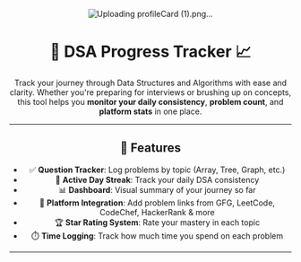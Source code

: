 <div align="center">

![Uploading profileCard (1).png…]()


# 🧠 DSA Progress Tracker 📈

Track your journey through Data Structures and Algorithms with ease and clarity. Whether you're preparing for interviews or brushing up on concepts, this tool helps you **monitor your daily consistency**, **problem count**, and **platform stats** in one place.

---

## 🚀 Features

- ✅ **Question Tracker**: Log problems by topic (Array, Tree, Graph, etc.)
- 📆 **Active Day Streak**: Track your daily DSA consistency
- 📊 **Dashboard**: Visual summary of your journey so far
- 🔗 **Platform Integration**: Add problem links from GFG, LeetCode, CodeChef, HackerRank & more
- 🏆 **Star Rating System**: Rate your mastery in each topic
- ⏱️ **Time Logging**: Track how much time you spend on each problem

---
